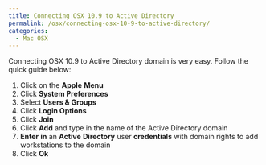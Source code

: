 ```yaml
---
title: Connecting OSX 10.9 to Active Directory
permalink: /osx/connecting-osx-10-9-to-active-directory/
categories:
  - Mac OSX
---
```

Connecting OSX 10.9 to Active Directory domain is very easy. Follow the quick guide below:

  1. Click on the **Apple** **Menu**
  2. Click **System Preferences**
  3. Select **Users & Groups**
  4. Click **Login Options**
  5. Click **Join**
  6. Click **Add** and type in the name of the Active Directory domain
  7. **Enter** **in** an **Active** **Directory** user **credentials** with domain rights to add workstations to the domain
  8. Click **Ok**
